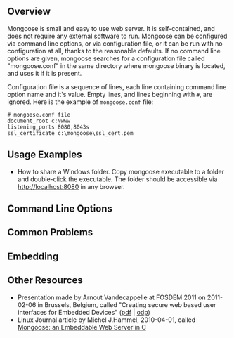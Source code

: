Overview
--------

Mongoose is small and easy to use web server. It is self-contained, and does
not require any external software to run. Mongoose can be configured via
command line options, or via configuration file, or it can be run with no
configuration at all, thanks to the reasonable defaults. If no command line
options are given, mongoose searches for a configuration file
called "mongoose.conf" in the same directory where mongoose binary is
located, and uses it if it is present.

Configuration file is a sequence of lines, each line containing
command line option name and it's value. Empty lines, and lines beginning
with `#`, are ignored. Here is the example of `mongoose.conf` file:

    # mongoose.conf file
    document_root c:\www
    listening_ports 8080,8043s
    ssl_certificate c:\mongoose\ssl_cert.pem

Usage Examples
--------------
- How to share a Windows folder. Copy mongoose executable to a folder and
  double-click the executable. The folder should be accessible via
  [http://localhost:8080](http://localhost:8080) in any browser.

Command Line Options
--------------------

Common Problems
---------------

Embedding
---------

Other Resources
---------------
- Presentation made by Arnout Vandecappelle at FOSDEM 2011 on 2011-02-06
  in Brussels, Belgium, called
  "Creating secure web based user interfaces for Embedded Devices"
  ([pdf](http://mind.be/content/110206_Web-ui.pdf) |
   [odp](http://mind.be/content/110206_Web-ui.odp))
- Linux Journal article by Michel J.Hammel, 2010-04-01, called
  [Mongoose: an Embeddable Web Server in C](http://www.linuxjournal.com/article/10680)
